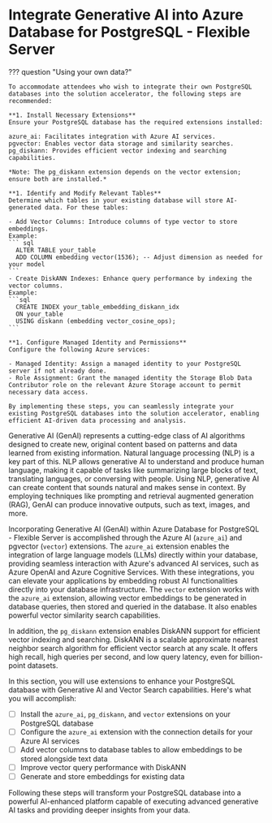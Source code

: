 # Integrate Generative AI into Azure Database for PostgreSQL - Flexible Server

??? question "Using your own data?"

    To accommodate attendees who wish to integrate their own PostgreSQL databases into the solution accelerator, the following steps are recommended:
    
    **1. Install Necessary Extensions**
    Ensure your PostgreSQL database has the required extensions installed:
    
    azure_ai: Facilitates integration with Azure AI services.
    pgvector: Enables vector data storage and similarity searches.
    pg_diskann: Provides efficient vector indexing and searching capabilities.

    *Note: The pg_diskann extension depends on the vector extension; ensure both are installed.*

    **1. Identify and Modify Relevant Tables**
    Determine which tables in your existing database will store AI-generated data. For these tables:
    
    - Add Vector Columns: Introduce columns of type vector to store embeddings.
    Example:
    ``` sql
      ALTER TABLE your_table
      ADD COLUMN embedding vector(1536); -- Adjust dimension as needed for your model
    ```
    - Create DiskANN Indexes: Enhance query performance by indexing the vector columns.
    Example:
    ```sql
      CREATE INDEX your_table_embedding_diskann_idx
      ON your_table
      USING diskann (embedding vector_cosine_ops);
    ```

    **1. Configure Managed Identity and Permissions**
    Configure the following Azure services:

    - Managed Identity: Assign a managed identity to your PostgreSQL server if not already done.
    - Role Assignment: Grant the managed identity the Storage Blob Data Contributor role on the relevant Azure Storage account to permit necessary data access.
    
    By implementing these steps, you can seamlessly integrate your existing PostgreSQL databases into the solution accelerator, enabling efficient AI-driven data processing and analysis.

Generative AI (GenAI) represents a cutting-edge class of AI algorithms designed to create new, original content based on patterns and data learned from existing information. Natural language processing (NLP) is a key part of this. NLP allows generative AI to understand and produce human language, making it capable of tasks like summarizing large blocks of text, translating languages, or conversing with people. Using NLP, generative AI can create content that sounds natural and makes sense in context. By employing techniques like prompting and retrieval augmented generation (RAG), GenAI can produce innovative outputs, such as text, images, and more.

Incorporating Generative AI (GenAI) within Azure Database for PostgreSQL - Flexible Server is accomplished through the Azure AI (`azure_ai`) and pgvector (`vector`) extensions. The `azure_ai` extension enables the integration of large language models (LLMs) directly within your database, providing seamless interaction with Azure's advanced AI services, such as Azure OpenAI and Azure Cognitive Services. With these integrations, you can elevate your applications by embedding robust AI functionalities directly into your database infrastructure. The `vector` extension works with the `azure_ai` extension, allowing vector embeddings to be generated in database queries, then stored and queried in the database. It also enables powerful vector similarity search capabilities.

In addition, the `pg_diskann` extension enables DiskANN support for efficient vector indexing and searching. DiskANN is a scalable approximate nearest neighbor search algorithm for efficient vector search at any scale. It offers high recall, high queries per second, and low query latency, even for billion-point datasets.

In this section, you will use extensions to enhance your PostgreSQL database with Generative AI and Vector Search capabilities. Here's what you will accomplish:

- [ ] Install the `azure_ai`, `pg_diskann`, and `vector` extensions on your PostgreSQL database
- [ ] Configure the `azure_ai` extension with the connection details for your Azure AI services
- [ ] Add vector columns to database tables to allow embeddings to be stored alongside text data
- [ ] Improve vector query performance with DiskANN
- [ ] Generate and store embeddings for existing data

Following these steps will transform your PostgreSQL database into a powerful AI-enhanced platform capable of executing advanced generative AI tasks and providing deeper insights from your data.
